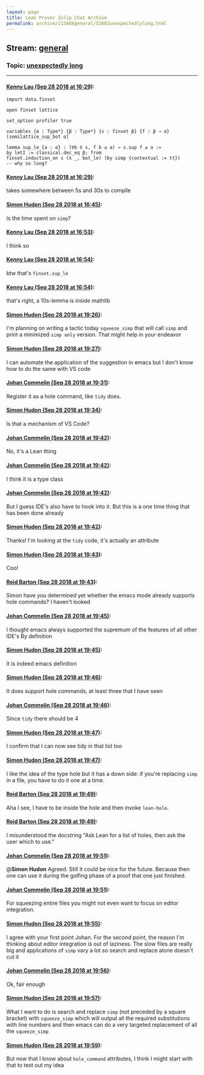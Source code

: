 ```yaml
---
layout: page
title: Lean Prover Zulip Chat Archive 
permalink: archive/113488general/52683unexpectedlylong.html
---
```


## Stream: [general](index.html)
### Topic: [unexpectedly long](52683unexpectedlylong.html)

---

#### [Kenny Lau (Sep 28 2018 at 16:29)](https://leanprover.zulipchat.com/#narrow/stream/113488-general/topic/unexpectedly%20long/near/134828020):
```lean
import data.finset

open finset lattice

set_option profiler true

variables {α : Type*} {β : Type*} {s : finset β} {f : β → α} [semilattice_sup_bot α]

lemma sup_le {a : α} : (∀b ∈ s, f b ≤ a) → s.sup f ≤ a :=
by letI := classical.dec_eq β; from
finset.induction_on s (λ _, bot_le) (by simp {contextual := tt})
-- why so long?
```

#### [Kenny Lau (Sep 28 2018 at 16:29)](https://leanprover.zulipchat.com/#narrow/stream/113488-general/topic/unexpectedly%20long/near/134828031):
takes somewhere between 5s and 30s to compile

#### [Simon Hudon (Sep 28 2018 at 16:45)](https://leanprover.zulipchat.com/#narrow/stream/113488-general/topic/unexpectedly%20long/near/134829320):
Is the time spent on `simp`?

#### [Kenny Lau (Sep 28 2018 at 16:53)](https://leanprover.zulipchat.com/#narrow/stream/113488-general/topic/unexpectedly%20long/near/134829840):
I think so

#### [Kenny Lau (Sep 28 2018 at 16:54)](https://leanprover.zulipchat.com/#narrow/stream/113488-general/topic/unexpectedly%20long/near/134829940):
btw that's `finset.sup_le`

#### [Kenny Lau (Sep 28 2018 at 16:54)](https://leanprover.zulipchat.com/#narrow/stream/113488-general/topic/unexpectedly%20long/near/134829952):
that's right, a 10s-lemma is inside mathlib

#### [Simon Hudon (Sep 28 2018 at 19:26)](https://leanprover.zulipchat.com/#narrow/stream/113488-general/topic/unexpectedly%20long/near/134839187):
I'm planning on writing a tactic today `squeeze_simp` that will call `simp` and print a minimized `simp only` version. That might help in your endeavor

#### [Simon Hudon (Sep 28 2018 at 19:27)](https://leanprover.zulipchat.com/#narrow/stream/113488-general/topic/unexpectedly%20long/near/134839219):
I can automate the application of the suggestion in emacs but I don't know how to do the same with VS code

#### [Johan Commelin (Sep 28 2018 at 19:31)](https://leanprover.zulipchat.com/#narrow/stream/113488-general/topic/unexpectedly%20long/near/134839421):
Register it as a hole command, like `tidy` does.

#### [Simon Hudon (Sep 28 2018 at 19:34)](https://leanprover.zulipchat.com/#narrow/stream/113488-general/topic/unexpectedly%20long/near/134839603):
Is that a mechanism of VS Code?

#### [Johan Commelin (Sep 28 2018 at 19:42)](https://leanprover.zulipchat.com/#narrow/stream/113488-general/topic/unexpectedly%20long/near/134840062):
No, it's a Lean thing

#### [Johan Commelin (Sep 28 2018 at 19:42)](https://leanprover.zulipchat.com/#narrow/stream/113488-general/topic/unexpectedly%20long/near/134840104):
I think it is a type class

#### [Johan Commelin (Sep 28 2018 at 19:42)](https://leanprover.zulipchat.com/#narrow/stream/113488-general/topic/unexpectedly%20long/near/134840132):
But I guess IDE's also have to hook into it. But this is a one time thing that has been done already

#### [Simon Hudon (Sep 28 2018 at 19:42)](https://leanprover.zulipchat.com/#narrow/stream/113488-general/topic/unexpectedly%20long/near/134840140):
Thanks! I'm looking at the `tidy` code, it's actually an attribute

#### [Simon Hudon (Sep 28 2018 at 19:43)](https://leanprover.zulipchat.com/#narrow/stream/113488-general/topic/unexpectedly%20long/near/134840156):
Cool

#### [Reid Barton (Sep 28 2018 at 19:43)](https://leanprover.zulipchat.com/#narrow/stream/113488-general/topic/unexpectedly%20long/near/134840173):
Simon have you determined yet whether the emacs mode already supports hole commands? I haven't looked

#### [Johan Commelin (Sep 28 2018 at 19:45)](https://leanprover.zulipchat.com/#narrow/stream/113488-general/topic/unexpectedly%20long/near/134840284):
I thought emacs always supported the supremum of the features of all other IDE's
By definition

#### [Simon Hudon (Sep 28 2018 at 19:45)](https://leanprover.zulipchat.com/#narrow/stream/113488-general/topic/unexpectedly%20long/near/134840326):
It is indeed emacs definition

#### [Simon Hudon (Sep 28 2018 at 19:46)](https://leanprover.zulipchat.com/#narrow/stream/113488-general/topic/unexpectedly%20long/near/134840382):
It does support hole commands, at least three that I have seen

#### [Johan Commelin (Sep 28 2018 at 19:46)](https://leanprover.zulipchat.com/#narrow/stream/113488-general/topic/unexpectedly%20long/near/134840401):
Since `tidy` there should be 4

#### [Simon Hudon (Sep 28 2018 at 19:47)](https://leanprover.zulipchat.com/#narrow/stream/113488-general/topic/unexpectedly%20long/near/134840430):
I confirm that I can now see tidy in that list too

#### [Simon Hudon (Sep 28 2018 at 19:47)](https://leanprover.zulipchat.com/#narrow/stream/113488-general/topic/unexpectedly%20long/near/134840456):
I like the idea of the type hole but it has a down side: if you're replacing `simp` in a file, you have to do it one at a time.

#### [Reid Barton (Sep 28 2018 at 19:49)](https://leanprover.zulipchat.com/#narrow/stream/113488-general/topic/unexpectedly%20long/near/134840547):
Aha I see, I have to be inside the hole and then invoke `lean-hole`.

#### [Reid Barton (Sep 28 2018 at 19:49)](https://leanprover.zulipchat.com/#narrow/stream/113488-general/topic/unexpectedly%20long/near/134840568):
I misunderstood the docstring "Ask Lean for a list of holes, then ask the user which to use."

#### [Johan Commelin (Sep 28 2018 at 19:51)](https://leanprover.zulipchat.com/#narrow/stream/113488-general/topic/unexpectedly%20long/near/134840701):
@**Simon Hudon** Agreed. Still it could be nice for the future. Because then one can use it during the golfing phase of a proof that one just finished.

#### [Johan Commelin (Sep 28 2018 at 19:51)](https://leanprover.zulipchat.com/#narrow/stream/113488-general/topic/unexpectedly%20long/near/134840725):
For squeezing entire files you might not even want to focus on editor integration.

#### [Simon Hudon (Sep 28 2018 at 19:55)](https://leanprover.zulipchat.com/#narrow/stream/113488-general/topic/unexpectedly%20long/near/134840941):
I agree with your first point Johan. For the second point, the reason I'm thinking about editor integration is out of laziness. The slow files are really big and applications of `simp` vary a lot so search and replace alone doesn't cut it

#### [Johan Commelin (Sep 28 2018 at 19:56)](https://leanprover.zulipchat.com/#narrow/stream/113488-general/topic/unexpectedly%20long/near/134841018):
Ok, fair enough

#### [Simon Hudon (Sep 28 2018 at 19:57)](https://leanprover.zulipchat.com/#narrow/stream/113488-general/topic/unexpectedly%20long/near/134841064):
What I want to do is search and replace `simp` (not preceded by a square bracket) with `squeeze_simp` which will output all the required substitutions with line numbers and then emacs can do a very targeted replacement of all the `squeeze_simp`

#### [Simon Hudon (Sep 28 2018 at 19:59)](https://leanprover.zulipchat.com/#narrow/stream/113488-general/topic/unexpectedly%20long/near/134841212):
But now that I know about `hole_command` attributes, I think I might start with that to test out my idea

